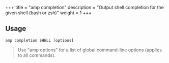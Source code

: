+++
title = "amp completion"
description = "Output shell completion for the given shell (bash or zsh)"
weight = 1
+++

## Usage
```
amp completion SHELL [options]
```

> Use "amp options" for a list of global command-line options (applies to all commands).
